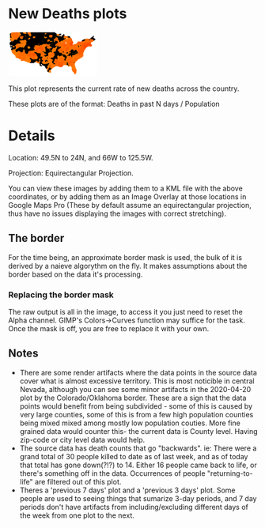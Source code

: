 # New Deaths plots

![US Map, New Deaths](../../us-new-deaths7-small.png)

This plot represents the current rate of new deaths across the country.

These plots are of the format: Deaths in past N days / Population


# Details

 Location: 49.5N to 24N, and 66W to 125.5W.
 
 Projection: Equirectangular Projection.
 
You can view these images by adding them to a KML file with the above coordinates, or by adding them
as an Image Overlay at those locations in Google Maps Pro (These by default assume an equirectangular projection, thus have no issues displaying the images with correct stretching).

## The border
For the time being, an approximate border mask is used, the bulk of it is derived by a naieve algorythm on the fly.  It makes  assumptions about the border based on the data it's processing.  
### Replacing the border mask
The raw output is all in the image, to access it you just need to reset the Alpha channel.  GIMP's Colors->Curves function may suffice for the task.  Once the mask is off, you are free to replace it with your own.

## Notes
* There are some render artifacts where the data points in the source data cover what is almost excessive territory.  This is most noticible in central Nevada, although you can see some minor artifacts in the 2020-04-20 plot by the Colorado/Oklahoma border.  These are a sign that the data points would benefit from being subdivided - some of this is caused by very large counties, some of this is from a few high population counties being mixed mixed among mostly low population couties.  More fine grained data would counter this- the current data is County level.  Having zip-code or city level data would help.
* The source data has death counts that go "backwards".  ie: There were a grand total of 30 people killed to date as of last week, and as of today that total has gone down(?!?) to 14.  Either 16 people came back to life, or there's something off in the data.  Occurrences of people "returning-to-life" are filtered out of this plot.
* Theres a 'previous 7 days' plot and a 'previous 3 days' plot.  Some people are used to seeing things that sumarize 3-day periods, and 7 day periods don't have artifacts from including/excluding different days of the week from one plot to the next.
